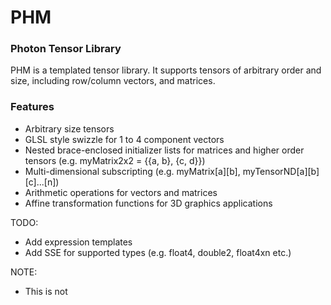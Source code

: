 # PHM
### Photon Tensor Library 

PHM is a templated tensor library.
It supports tensors of arbitrary order and size, including row/column vectors, and matrices.

### Features 
* Arbitrary size tensors
* GLSL style swizzle for 1 to 4 component vectors
* Nested brace-enclosed initializer lists for matrices and higher order tensors (e.g. myMatrix2x2 = {{a, b}, {c, d}})
* Multi-dimensional subscripting (e.g. myMatrix[a][b], myTensorND[a][b][c]...[n])
* Arithmetic operations for vectors and matrices
* Affine transformation functions for 3D graphics applications

TODO:
* Add expression templates
* Add SSE for supported types (e.g. float4, double2, float4xn etc.)

NOTE:
* This is not 
